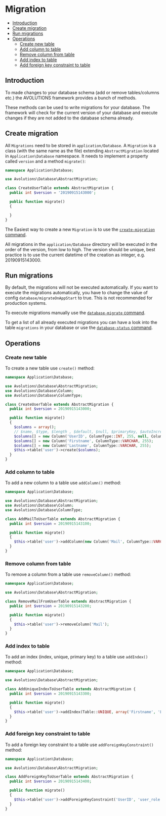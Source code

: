 # Migration

* [Introduction](#introduction)
* [Create migration](#create-migration)
* [Run migrations](#run-migrations)
* [Operations](#operations)
  * [Create new table](#create-new-table)
  * [Add column to table](#add-column-to-table)
  * [Remove column from table](#remove-column-from-table)
  * [Add index to table](#add-index-to-table)
  * [Add foreign key constraint to table](#add-foreign-key-constraint-to-table)

## Introduction
To made changes to your database schema (add or remove tables/columns etc.) the AVOLUTIONS framework provides a bunch of methods.

These methods can be used to write migrations for your database. The framework will check for the current version of your database and execute changes if they are not added to the database schema already.

## Create migration

All `Migrations` need to be stored in `application/Database`. A `Migration` is a class (with the same name as the file) extending `AbstractMigration` located in `Application\Database` namespace.
It needs to implement a property called `version` and a method `migrate()`:
```php
namespace Application\Database;

use Avolutions\Database\AbstractMigration;

class CreateUserTable extends AbstractMigration {
  public int $version = '20190915143000';

  public function migrate()
  {

  }
}
```

The Easiest way to create a new `Migration` is to use the [`create-migration` command](command.md#create-migration).

All migrations in the `application/Database` directory will be executed in the order of the version, from low to high.
The version should be unique, best practice is to use the current datetime of the creation as integer, e.g. 20190915143000.

## Run migrations
By default, the migrations will not be executed automatically. If you want to execute the migrations automatically, you have to change the value of config `database/migrateOnAppStart` to true.
This is not recommended for production systems.

To execute migrations manually use the [`database-migrate` command](command.md#database-migrate).

To get a list of all already executed migrations you can have a look into the table `migrations` in your database or use the [`database-status` command](command.md#database-status). 

## Operations
### Create new table

To create a new table use `create()` method:
```php
namespace Application\Database;

use Avolutions\Database\AbstractMigration;
use Avolutions\Database\Column;
use Avolutions\Database\ColumnType;

class CreateUserTable extends AbstractMigration {
  public int $version = 20190915143000;

  public function migrate()
  {
    $columns = array();
    // $name, $type, $length , $default, $null, $primaryKey, $autoIncrement
    $columns[] = new Column('UserID', ColumnType::INT, 255, null, Column::NOT_NULL, true, true);
    $columns[] = new Column('Firstname', ColumnType::VARCHAR, 255);
    $columns[] = new Column('Lastname', ColumnType::VARCHAR, 255);
    $this->table('user')->create($columns);
  }
}
```

### Add column to table

To add a new column to a table use `addColumn()` method:
```php
namespace Application\Database;

use Avolutions\Database\AbstractMigration;
use Avolutions\Database\Column;
use Avolutions\Database\ColumnType;

class AddMailToUserTable extends AbstractMigration {
  public int $version = 20190915143100;

  public function migrate()
  {
    $this->table('user')->addColumn(new Column('Mail', ColumnType::VARCHAR, 255), 'UserID');
  }
}
```

### Remove column from table

To remove a column from a table use `removeColumn()` method:
```php
namespace Application\Database;

use Avolutions\Database\AbstractMigration;

class RemoveMailFromUserTable extends AbstractMigration {
  public int $version = 20190915143200;

  public function migrate()
  {
    $this->table('user')->removeColumn('Mail');
  }
}
```

### Add index to table

To add an index (index, unique, primary key) to a table use `addIndex()` method:
```php
namespace Application\Database;

use Avolutions\Database\AbstractMigration;

class AddUniqueIndexToUserTable extends AbstractMigration {
  public int $version = 20190915143300;

  public function migrate()
  {
    $this->table('user')->addIndex(Table::UNIQUE, array('Firstname', 'Lastname'), 'UniqueName');
  }
}
```

### Add foreign key constraint to table

To add a foreign key constraint to a table use `addForeignKeyConstraint()` method:
```php
namespace Application\Database;

use Avolutions\Database\AbstractMigration;

class AddForeignKeyToUserTable extends AbstractMigration {
  public int $version = 20190915143400;

  public function migrate()
  {
    $this->table('user')->addForeignKeyConstraint('UserID', 'user_role', 'UserID');
  }
}
```
